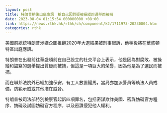 ```yaml
---
layout: post
title: 特朗普稍後出庭應訊　稱自己因質疑被操縱的選舉而被捕
date: 2023-08-04 01:15:54.000000000 +08:00
link: https://news.rthk.hk/rthk/ch/component/k2/1711973-20230804.htm
categories: rthk
---
```


美國前總統特朗普涉嫌企圖推翻2020年大選結果被刑事起訴，他稍後將在華盛頓特區出庭應訊。

特朗普在出發前往華盛頓前在自己設立的社交平台上表示，他是因為對腐敗、被操縱和盜竊的選舉提出質疑而被捕，但這是一項巨大的榮譽，因為他是為了選民而被捕。

而在聯邦法院外已經加強保安，有工人放置鐵馬，當局亦加派警員等執法人員戒備，防範示威或其他潛在威脅。

特朗普被司法部特別檢察官起訴四項罪名，包括密謀欺詐美國、密謀妨礙官方程序、妨礙及試圖妨礙官方程序，以及密謀侵犯他人權利。
